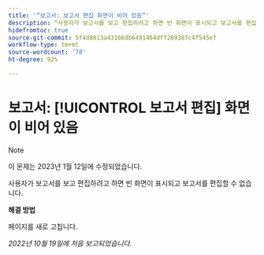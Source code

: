 ```yaml
---
title: '“보고서: 보고서 편집 화면이 비어 있음”'
description: “사용자가 보고서를 보고 편집하려고 하면 빈 화면이 표시되고 보고서를 편집할 수 없습니다.”
hidefromtoc: true
source-git-commit: 5f4d8813a43166db6491464dff26938fc4f545ef
workflow-type: tm+mt
source-wordcount: '78'
ht-degree: 92%

---
```



# 보고서: [!UICONTROL 보고서 편집] 화면이 비어 있음

>[!NOTE]
>
>이 문제는 2023년 1월 12일에 수정되었습니다.

사용자가 보고서를 보고 편집하려고 하면 빈 화면이 표시되고 보고서를 편집할 수 없습니다.

**해결 방법**

페이지를 새로 고칩니다.

_2022년 10월 19일에 처음 보고되었습니다._

